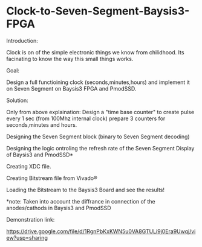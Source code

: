 # Clock-to-Seven-Segment-Baysis3-FPGA

Introduction:

Clock is on of the simple electronic things we know from chilidhood.
Its facinating to know the way this small things works.



Goal:

Design a full functioining clock (seconds,minutes,hours) and implement it on
Seven Segment on Baysis3 FPGA and PmodSSD.




Solution:

Only from above explaination:
Design a "time base counter" to create pulse every 1 sec (from 100Mhz internal clock)
prepare 3 counters for seconds,minutes and hours.

Designing the Seven Segment block (binary to Seven Segment decoding)

Designing the logic ontroling the refresh rate of the Seven Segment Display of Baysis3 and PmodSSD*

Creating XDC file.

Creating Bitstream file from Vivado®

Loading the Bitstream to the Baysis3 Board and see the results!

*note: Taken into account the diffrance in connection of the anodes/cathods in Baysis3 and PmodSSD


Demonstration link:

https://drive.google.com/file/d/1RgnPbKxKWN5u0VA8GTULi9j0Era9Uwqj/view?usp=sharing


